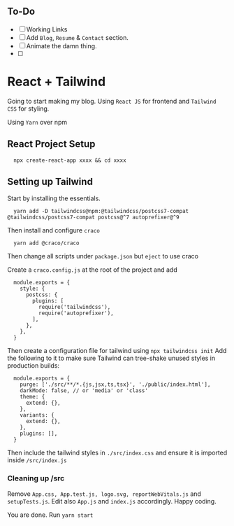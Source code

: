 ## To-Do
- [ ] Working Links
- [ ] Add `Blog`, `Resume` & `Contact` section.
- [ ] Animate the damn thing.
- [ ] 

# React + Tailwind
Going to start making my blog.
Using `React JS` for frontend and `Tailwind CSS` for styling.

Using `Yarn` over npm

## React Project Setup
```
  npx create-react-app xxxx && cd xxxx
```

## Setting up Tailwind
Start by installing the essentials.
```
  yarn add -D tailwindcss@npm:@tailwindcss/postcss7-compat @tailwindcss/postcss7-compat postcss@^7 autoprefixer@^9
```

Then install and configure `craco`
```
  yarn add @craco/craco
```
Then change all scripts under `package.json` but `eject` to use craco

Create a `craco.config.js` at the root of the project and add 
```
  module.exports = {
    style: {
      postcss: {
        plugins: [
          require('tailwindcss'),
          require('autoprefixer'),
        ],
      },
    },
  }
```

Then create a configuration file for tailwind using `npx tailwindcss init`
Add the following to it to make sure Tailwind can tree-shake unused styles in production builds:
```
  module.exports = {
    purge: ['./src/**/*.{js,jsx,ts,tsx}', './public/index.html'],
    darkMode: false, // or 'media' or 'class'
    theme: {
      extend: {},
    },
    variants: {
      extend: {},
    },
    plugins: [],
  }
```

Then include the tailwind styles in `./src/index.css` and ensure it is imported inside `/src/index.js`


### Cleaning up /src
Remove `App.css, App.test.js, logo.svg, reportWebVitals.js` and `setupTests.js`.
Edit also `App.js` and `index.js` accordingly.
Happy coding.

You are done. Run `yarn start`